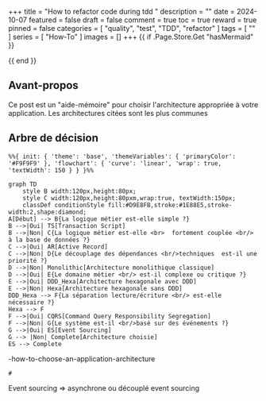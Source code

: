 +++
title = "How to refactor code during tdd "
description = ""
date = 2024-10-07
featured = false
draft = false
comment = true
toc = true
reward = true
pinned = false
categories = [
"quality", "test", "TDD", "refactor"
]
tags = [
""
]
series = [
  "How-To"
]
images = []
+++
{{ if .Page.Store.Get "hasMermaid" }}
  <script type="module">
    import mermaid from 'https://cdn.jsdelivr.net/npm/mermaid/dist/mermaid.esm.min.mjs';
    mermaid.initialize({ startOnLoad: true });
  </script>
{{ end }}

## Avant-propos

Ce post est un "aide-mémoire" pour choisir l'architecture appropriée à votre application.
Les architectures citées sont les plus communes


## Arbre de décision
```mermaid
%%{ init: { 'theme': 'base', 'themeVariables': { 'primaryColor': '#F9F9F9' }, 'flowchart': { 'curve': 'linear', 'wrap': true, 'textWidth': 150 } } }%%

graph TD
    style B width:120px,height:80px;
    style C width:120px,height:80pxm,wrap:true, textWidth:150px;
    classDef conditionStyle fill:#D9E8FB,stroke:#1E88E5,stroke-width:2,shape:diamond;
A[Début] --> B{La logique métier est-elle simple ?}
B -->|Oui| TS[Transaction Script]
B -->|Non| C{La logique métier est-elle <br>  fortement couplée <br/> à la base de données ?}
C -->|Oui| AR[Active Record]
C -->|Non| D{Le découplage des dépendances <br/>techniques  est-il une priorité ?}
D -->|Non| Monolithic[Architecture monolithique classique]
D -->|Oui| E{Le domaine métier <br/> est-il complexe ou critique ?}
E -->|Oui| DDD_Hexa[Architecture hexagonale avec DDD]
E -->|Non| Hexa[Architecture hexagonale sans DDD]
DDD_Hexa --> F{La séparation lecture/écriture <br/> est-elle nécessaire ?}
Hexa --> F
F -->|Oui| CQRS[Command Query Responsibility Segregation]
F -->|Non| G{Le système est-il <br/>basé sur des événements ?}
G -->|Oui| ES[Event Sourcing]
G --> |Non| Complete[Architecture choisie]
ES --> Complete
```
-how-to-choose-an-application-architecture


`#`


Event sourcing  => asynchrone ou découplé  event sourcing

